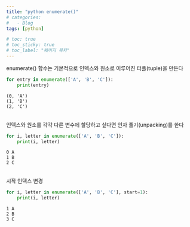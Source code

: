 ```yaml
---
title: "python enumerate()"
# categories:
#   - Blog
tags: [python]

# toc: true
# toc_sticky: true
# toc_label: "페이지 목차"
---
```


enumerate() 함수는 기본적으로 인덱스와 원소로 이루어진 터플(tuple)을 만든다


```python
for entry in enumerate(['A', 'B', 'C']):
    print(entry)
```

    (0, 'A')
    (1, 'B')
    (2, 'C')
    

<br>
인덱스와 원소를 각각 다른 변수에 할당하고 싶다면 인자 풀기(unpacking)를 한다


```python
for i, letter in enumerate(['A', 'B', 'C']):
    print(i, letter)
```

    0 A
    1 B
    2 C
    

<br>
시작 인덱스 변경


```python
for i, letter in enumerate(['A', 'B', 'C'], start=1):
    print(i, letter)
```

    1 A
    2 B
    3 C
    
